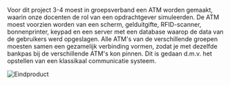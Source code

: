 Voor dit project 3-4 moest in groepsverband een ATM worden gemaakt, waarin onze docenten de rol van een opdrachtgever simuleerden. De ATM moest voorzien worden van een scherm, gelduitgifte, RFID-scanner, bonnenprinter, keypad en een server met een database waarop de data van de gebruikers werd opgeslagen. Alle ATM's van de verschillende groepen moesten samen een gezamelijk verbinding vormen, zodat je met dezelfde bankpas bij de verschillende ATM's kon pinnen. Dit is gedaan d.m.v. het opstellen van een klassikaal communicatie systeem.

![Eindproduct](https://user-images.githubusercontent.com/90836552/235890950-5bc22085-ee52-4ab7-9d02-efdd1aa375e6.JPG)

